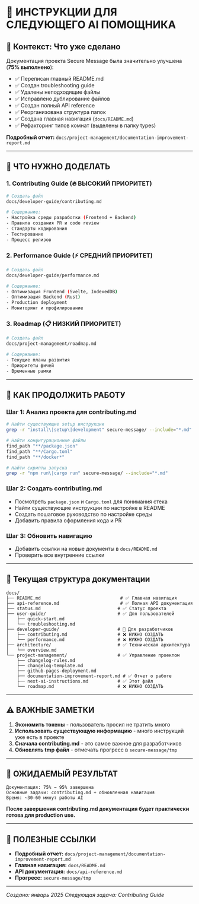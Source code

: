 # 🤖 ИНСТРУКЦИИ ДЛЯ СЛЕДУЮЩЕГО AI ПОМОЩНИКА

## 🎯 Контекст: Что уже сделано

Документация проекта Secure Message была значительно улучшена (**75% выполнено**):
- ✅ Переписан главный README.md
- ✅ Создан troubleshooting guide  
- ✅ Удалены неподходящие файлы
- ✅ Исправлено дублирование файлов
- ✅ Создан полный API reference
- ✅ Реорганизована структура папок
- ✅ Создана главная навигация (`docs/README.md`)
- ✅ Рефакторинг типов комнат (выделены в папку types)

**Подробный отчет:** `docs/project-management/documentation-improvement-report.md`

---

## 🚀 ЧТО НУЖНО ДОДЕЛАТЬ

### 1. **Contributing Guide** (🔥 ВЫСОКИЙ ПРИОРИТЕТ)
```bash
# Создать файл
docs/developer-guide/contributing.md

# Содержание:
- Настройка среды разработки (Frontend + Backend)
- Правила создания PR и code review
- Стандарты кодирования
- Тестирование
- Процесс релизов
```

### 2. **Performance Guide** (⚡ СРЕДНИЙ ПРИОРИТЕТ)
```bash
# Создать файл
docs/developer-guide/performance.md

# Содержание:
- Оптимизация Frontend (Svelte, IndexedDB)
- Оптимизация Backend (Rust)
- Production deployment
- Мониторинг и профилирование
```

### 3. **Roadmap** (📋 НИЗКИЙ ПРИОРИТЕТ)
```bash
# Создать файл
docs/project-management/roadmap.md

# Содержание:
- Текущие планы развития
- Приоритеты фичей
- Временные рамки
```

---

## 🔧 КАК ПРОДОЛЖИТЬ РАБОТУ

### Шаг 1: Анализ проекта для contributing.md
```bash
# Найти существующие setup инструкции
grep -r "install\|setup\|development" secure-message/ --include="*.md"

# Найти конфигурационные файлы
find_path "**/package.json"
find_path "**/Cargo.toml"
find_path "**/docker*"

# Найти скрипты запуска
grep -r "npm run\|cargo run" secure-message/ --include="*.md"
```

### Шаг 2: Создать contributing.md
- Посмотреть `package.json` и `Cargo.toml` для понимания стека
- Найти существующие инструкции по настройке в README
- Создать пошаговое руководство по настройке среды
- Добавить правила оформления кода и PR

### Шаг 3: Обновить навигацию
- Добавить ссылки на новые документы в `docs/README.md`
- Проверить все внутренние ссылки

---

## 📁 Текущая структура документации
```
docs/
├── README.md                              # ✅ Главная навигация
├── api-reference.md                       # ✅ Полная API документация
├── status.md                             # ✅ Статус проекта
├── user-guide/                           # ✅ Для пользователей
│   ├── quick-start.md
│   └── troubleshooting.md
├── developer-guide/                      # 📂 Для разработчиков
│   ├── contributing.md                   # ❌ НУЖНО СОЗДАТЬ
│   └── performance.md                    # ❌ НУЖНО СОЗДАТЬ
├── architecture/                         # ✅ Техническая архитектура
│   └── overview.md
└── project-management/                   # ✅ Управление проектом
    ├── changelog-rules.md
    ├── changelog-template.md
    ├── github-pages-deployment.md
    ├── documentation-improvement-report.md # ✅ Отчет о работе
    ├── next-ai-instructions.md           # ✅ Этот файл
    └── roadmap.md                        # ❌ НУЖНО СОЗДАТЬ
```

---

## ⚠️ ВАЖНЫЕ ЗАМЕТКИ

1. **Экономить токены** - пользователь просил не тратить много
2. **Использовать существующую информацию** - много инструкций уже есть в проекте
3. **Сначала contributing.md** - это самое важное для разработчиков
4. **Обновлять tmp файл** - отмечать прогресс в `secure-message/tmp`

---

## 🎯 ОЖИДАЕМЫЙ РЕЗУЛЬТАТ

```
Документация: 75% → 95% завершена
Основные задачи: contributing.md + обновленная навигация
Время: ~30-60 минут работы AI
```

**После завершения contributing.md документация будет практически готова для production use.**

---

## 🔗 ПОЛЕЗНЫЕ ССЫЛКИ

- **Подробный отчет:** `docs/project-management/documentation-improvement-report.md`
- **Главная навигация:** `docs/README.md`
- **API документация:** `docs/api-reference.md`
- **Прогресс:** `secure-message/tmp`

---

*Создано: январь 2025*
*Следующая задача: Contributing Guide*